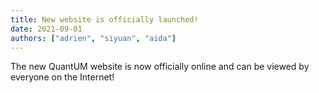 ```yaml
---
title: New website is officially launched!
date: 2021-09-01
authors: ["adrien", "siyuan", "aida"]
---
```


The new QuantUM website is now officially online and can be viewed by everyone on the Internet! 
